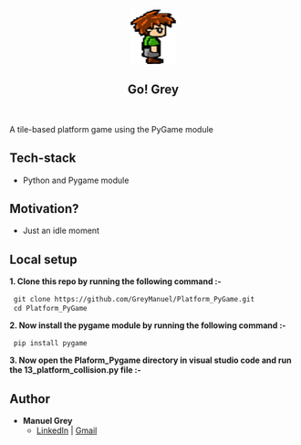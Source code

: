 <br />

<p align="center">
    <img src="img/guy1.png" width="80" height="95"/>
</p>

<h2 align="center">Go! Grey</h2>
<br />

<p align="justify">
    A tile-based platform game using the PyGame module
</p>

## Tech-stack

- Python and Pygame module

## Motivation?

- Just an idle moment

## Local setup

 **1. Clone this repo by running the following command :-**
 ```
  git clone https://github.com/GreyManuel/Platform_PyGame.git
  cd Platform_PyGame
 ```

 **2. Now install the pygame module by running the following command :-**
 ```
  pip install pygame
 ```
 **3. Now open the Plaform_Pygame directory in visual studio code and run the 13_platform_collision.py file :-**


## Author

- **Manuel Grey**
    - [LinkedIn](http://www.linkedin.com/in/manuel-grey-aa4010182) | [Gmail](mailto:greytechsystems@gmail.com)

